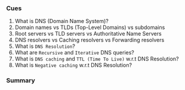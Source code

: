 ### Cues

1. What is DNS (Domain Name System)?
2. Domain names vs TLDs (Top-Level Domains) vs subdomains
3. Root servers vs TLD servers vs Authoritative Name Servers
4. DNS resolvers vs Caching resolvers vs Forwarding resolvers
5. What is `DNS Resolution`?
6. What are `Recursive` and `Iterative` DNS queries?
7. What is `DNS caching` and `TTL (Time To Live)` w.r.t DNS Resolution?
8. What is `Negative caching` w.r.t DNS Resolution?

### Summary
